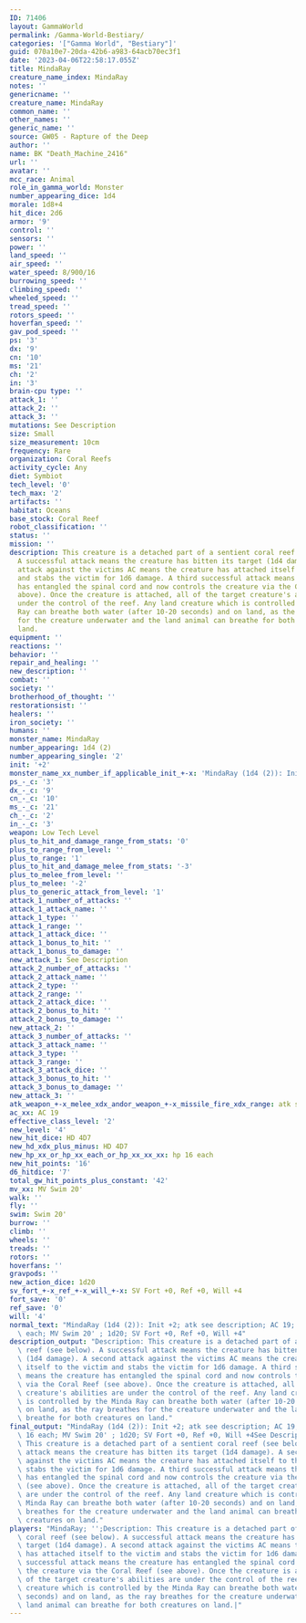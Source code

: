 ```yaml
---
ID: 71406
layout: GammaWorld
permalink: /Gamma-World-Bestiary/
categories: '["Gamma World", "Bestiary"]'
guid: 070a10e7-20da-42b6-a983-64acb70ec3f1
date: '2023-04-06T22:58:17.055Z'
title: MindaRay
creature_name_index: MindaRay
notes: ''
genericname: ''
creature_name: MindaRay
common_name: ''
other_names: ''
generic_name: ''
source: GW05 - Rapture of the Deep
author: ''
name: BK "Death_Machine_2416"
url: ''
avatar: ''
mcc_race: Animal
role_in_gamma_world: Monster
number_appearing_dice: 1d4
morale: 1d8+4
hit_dice: 2d6
armor: '9'
control: ''
sensors: ''
power: ''
land_speed: ''
air_speed: ''
water_speed: 8/900/16
burrowing_speed: ''
climbing_speed: ''
wheeled_speed: ''
tread_speed: ''
rotors_speed: ''
hoverfan_speed: ''
gav_pod_speed: ''
ps: '3'
dx: '9'
cn: '10'
ms: '21'
ch: '2'
in: '3'
brain-cpu type: ''
attack_1: ''
attack_2: ''
attack_3: ''
mutations: See Description
size: Small
size_measurement: 10cm
frequency: Rare
organization: Coral Reefs
activity_cycle: Any
diet: Symbiot
tech_level: '0'
tech_max: '2'
artifacts: ''
habitat: Oceans
base_stock: Coral Reef
robot_classification: ''
status: ''
mission: ''
description: This creature is a detached part of a sentient coral reef (see below).
  A successful attack means the creature has bitten its target (1d4 damage). A second
  attack against the victims AC means the creature has attached itself to the victim
  and stabs the victim for 1d6 damage. A third successful attack means the creature
  has entangled the spinal cord and now controls the creature via the Coral Reef (see
  above). Once the creature is attached, all of the target creature's abilities are
  under the control of the reef. Any land creature which is controlled by the Minda
  Ray can breathe both water (after 10-20 seconds) and on land, as the ray breathes
  for the creature underwater and the land animal can breathe for both creatures on
  land.
equipment: ''
reactions: ''
behavior: ''
repair_and_healing: ''
new_description: ''
combat: ''
society: ''
brotherhood_of_thought: ''
restorationsist: ''
healers: ''
iron_society: ''
humans: ''
monster_name: MindaRay
number_appearing: 1d4 (2)
number_appearing_single: '2'
init: '+2'
monster_name_xx_number_if_applicable_init_+-x: 'MindaRay (1d4 (2)): Init +2'
ps_-_c: '3'
dx_-_c: '9'
cn_-_c: '10'
ms_-_c: '21'
ch_-_c: '2'
in_-_c: '3'
weapon: Low Tech Level
plus_to_hit_and_damage_range_from_stats: '0'
plus_to_range_from_level: ''
plus_to_range: '1'
plus_to_hit_and_damage_melee_from_stats: '-3'
plus_to_melee_from_level: ''
plus_to_melee: '-2'
plus_to_generic_attack_from_level: '1'
attack_1_number_of_attacks: ''
attack_1_attack_name: ''
attack_1_type: ''
attack_1_range: ''
attack_1_attack_dice: ''
attack_1_bonus_to_hit: ''
attack_1_bonus_to_damage: ''
new_attack_1: See Description
attack_2_number_of_attacks: ''
attack_2_attack_name: ''
attack_2_type: ''
attack_2_range: ''
attack_2_attack_dice: ''
attack_2_bonus_to_hit: ''
attack_2_bonus_to_damage: ''
new_attack_2: ''
attack_3_number_of_attacks: ''
attack_3_attack_name: ''
attack_3_type: ''
attack_3_range: ''
attack_3_attack_dice: ''
attack_3_bonus_to_hit: ''
attack_3_bonus_to_damage: ''
new_attack_3: ''
atk_weapon_+-x_melee_xdx_andor_weapon_+-x_missile_fire_xdx_range: atk see description
ac_xx: AC 19
effective_class_level: '2'
new_level: '4'
new_hit_dice: HD 4D7
new_hd_xdx_plus_minus: HD 4D7
new_hp_xx_or_hp_xx_each_or_hp_xx_xx_xx: hp 16 each
new_hit_points: '16'
d6_hitdice: '7'
total_gw_hit_points_plus_constant: '42'
mv_xx: MV Swim 20'
walk: ''
fly: ''
swim: Swim 20'
burrow: ''
climb: ''
wheels: ''
treads: ''
rotors: ''
hoverfans: ''
gravpods: ''
new_action_dice: 1d20
sv_fort_+-x_ref_+-x_will_+-x: SV Fort +0, Ref +0, Will +4
fort_save: '0'
ref_save: '0'
will: '4'
normal_text: "MindaRay (1d4 (2)): Init +2; atk see description; AC 19; HD 4D7 hp 16\
  \ each; MV Swim 20' ; 1d20; SV Fort +0, Ref +0, Will +4"
description_output: "Description: This creature is a detached part of a sentient coral\
  \ reef (see below). A successful attack means the creature has bitten its target\
  \ (1d4 damage). A second attack against the victims AC means the creature has attached\
  \ itself to the victim and stabs the victim for 1d6 damage. A third successful attack\
  \ means the creature has entangled the spinal cord and now controls the creature\
  \ via the Coral Reef (see above). Once the creature is attached, all of the target\
  \ creature's abilities are under the control of the reef. Any land creature which\
  \ is controlled by the Minda Ray can breathe both water (after 10-20 seconds) and\
  \ on land, as the ray breathes for the creature underwater and the land animal can\
  \ breathe for both creatures on land."
final_output: "MindaRay (1d4 (2)): Init +2; atk see description; AC 19; HD 4D7 hp\
  \ 16 each; MV Swim 20' ; 1d20; SV Fort +0, Ref +0, Will +4See DescriptionDescription:\
  \ This creature is a detached part of a sentient coral reef (see below). A successful\
  \ attack means the creature has bitten its target (1d4 damage). A second attack\
  \ against the victims AC means the creature has attached itself to the victim and\
  \ stabs the victim for 1d6 damage. A third successful attack means the creature\
  \ has entangled the spinal cord and now controls the creature via the Coral Reef\
  \ (see above). Once the creature is attached, all of the target creature's abilities\
  \ are under the control of the reef. Any land creature which is controlled by the\
  \ Minda Ray can breathe both water (after 10-20 seconds) and on land, as the ray\
  \ breathes for the creature underwater and the land animal can breathe for both\
  \ creatures on land."
players: "MindaRay; '';Description: This creature is a detached part of a sentient\
  \ coral reef (see below). A successful attack means the creature has bitten its\
  \ target (1d4 damage). A second attack against the victims AC means the creature\
  \ has attached itself to the victim and stabs the victim for 1d6 damage. A third\
  \ successful attack means the creature has entangled the spinal cord and now controls\
  \ the creature via the Coral Reef (see above). Once the creature is attached, all\
  \ of the target creature's abilities are under the control of the reef. Any land\
  \ creature which is controlled by the Minda Ray can breathe both water (after 10-20\
  \ seconds) and on land, as the ray breathes for the creature underwater and the\
  \ land animal can breathe for both creatures on land.|"
---
```

</br>